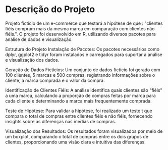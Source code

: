 # Descrição do Projeto
Projeto fictício de um e-commerce que testará a hipótese de que : "clientes fiéis compram mais da mesma marca em comparação com clientes não fiéis.". O projeto foi desenvolvido em R, utilizando diversos pacotes para análise de dados e visualização.

Estrutura do Projeto
Instalação de Pacotes:
Os pacotes necessários como dplyr, ggplot2 e tidyr foram instalados e carregados para suportar a análise e visualização dos dados.

Geração de Dados Fictícios:
Um conjunto de dados fictício foi gerado com 100 clientes, 5 marcas e 500 compras, registrando informações sobre o cliente, a marca comprada e o valor da compra.

Identificação de Clientes Fiéis:
A análise identifica quais clientes são "fiéis" a uma marca, calculando a proporção de compras feitas por marca para cada cliente e determinando a marca mais frequentemente comprada.

Teste de Hipótese:
Para validar a hipótese, foi realizado um teste t que compara o total de compras entre clientes fiéis e não fiéis, fornecendo insights sobre as diferenças nas médias de compras.

Visualização dos Resultados:
Os resultados foram visualizados por meio de um boxplot, comparando o total de compras entre os dois grupos de clientes, proporcionando uma visão clara e intuitiva das diferenças.
